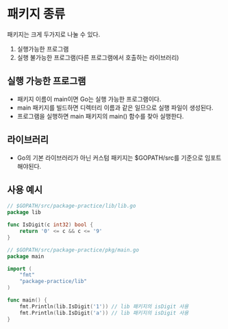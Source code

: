 # 패키지 종류
패키지는 크게 두가지로 나눌 수 있다. 
1. 실행가능한 프로그램
2. 실행 불가능한 프로그램(다른 프로그램에서 호출하는 라이브러리)

## 실행 가능한 프로그램
- 패키지 이름이 main이면 Go는 실행 가능한 프로그램이다.
- main 패키지를 빌드하면 디렉터리 이름과 같은 일므으로 실행 파일이 생성된다.
- 프로그램을 실행하면 main 패키지의 main() 함수를 찾아 실행한다.

## 라이브러리
- Go의 기본 라이브러리가 아닌 커스텀 패키지는 $GOPATH/src를 기준으로 임포트해야된다.

## 사용 예시
```go
// $GOPATH/src/package-practice/lib/lib.go
package lib

func IsDigit(c int32) bool {
	return '0' <= c && c <= '9'
}
```
```go
// $GOPATH/src/package-practice/pkg/main.go
package main

import (
	"fmt"
	"package-practice/lib"
)

func main() {
	fmt.Println(lib.IsDigit('1')) // lib 패키지의 isDigit 사용
	fmt.Println(lib.IsDigit('a')) // lib 패키지의 isDigit 사용
}
```